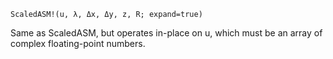 ```
ScaledASM!(u, λ, Δx, Δy, z, R; expand=true)
```

Same as ScaledASM, but operates in-place on u, which must be an array of complex floating-point numbers.
